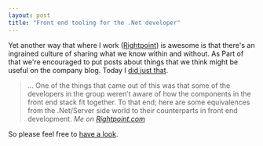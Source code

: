 ```yaml
---
layout: post
title: "Front end tooling for the .Net developer"
---
```

Yet another way that where I work ([Rightpoint](http://www.rightpoint.com)) is awesome is that there's an ingrained culture of sharing what we know within and without. As Part of that we're encouraged to put posts about things that we think might be useful on the company blog. Today I [did just that](http://community.rightpoint.com/blogs/viewpoint/archive/2015/04/06/front-end-tooling-for-the-net-developer.aspx).

<blockquote>
	... One of the things that came out of this was that some of the developers in the group weren’t aware of how the components in the front end stack fit together. To that end; here are some equivalences from the .Net/Server side world to their counterparts in front end development.
	<cite>Me on <a href="http://community.rightpoint.com/blogs/viewpoint/archive/2015/04/06/front-end-tooling-for-the-net-developer.aspx">Rightpoint.com</a></cite>
</blockquote>

So please feel free to [have a look](http://community.rightpoint.com/blogs/viewpoint/archive/2015/04/06/front-end-tooling-for-the-net-developer.aspx).